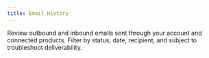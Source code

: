 ```yaml
---
title: Email History
---
```


Review outbound and inbound emails sent through your account and connected products. Filter by status, date, recipient, and subject to troubleshoot deliverability.





